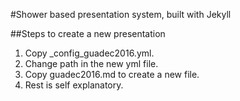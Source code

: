 #Shower based presentation system, built with Jekyll

##Steps to create a new presentation

1. Copy _config_guadec2016.yml.
2. Change path in the new yml file.
3. Copy guadec2016.md to create a new file.
4. Rest is self explanatory.
